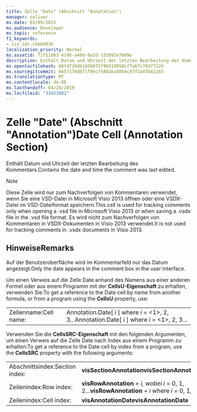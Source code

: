 ```yaml
---
title: Zelle "Date" (Abschnitt "Annotation")
manager: soliver
ms.date: 03/09/2015
ms.audience: Developer
ms.topic: reference
f1_keywords:
- vis_sdr.chm60036
localization_priority: Normal
ms.assetid: f1f11803-614b-a40d-0a2d-131093e7609e
description: Enthält Datum und Uhrzeit der letzten Bearbeitung des Kommentars.
ms.openlocfilehash: 60fd726db1056075f96519050cffa67c76977126
ms.sourcegitcommit: 8657170d071f9bcf680aba50b9c07f2a4fb82283
ms.translationtype: MT
ms.contentlocale: de-DE
ms.lasthandoff: 04/28/2019
ms.locfileid: "33423881"
---
```

# <a name="date-cell-annotation-section"></a><span data-ttu-id="c9997-103">Zelle "Date" (Abschnitt "Annotation")</span><span class="sxs-lookup"><span data-stu-id="c9997-103">Date Cell (Annotation Section)</span></span>

<span data-ttu-id="c9997-104">Enthält Datum und Uhrzeit der letzten Bearbeitung des Kommentars.</span><span class="sxs-lookup"><span data-stu-id="c9997-104">Contains the date and time the comment was last edited.</span></span> 
  
> [!NOTE]
> <span data-ttu-id="c9997-105">Diese Zelle wird nur zum Nachverfolgen von Kommentaren verwendet, wenn Sie eine VSD-Datei in Microsoft Visio 2013 öffnen oder eine VSDX-Datei im VSD-Dateiformat speichern.</span><span class="sxs-lookup"><span data-stu-id="c9997-105">This cell is used for tracking comments only when opening a .vsd file in Microsoft Visio 2013 or when saving a .vsdx file in the .vsd file format.</span></span> <span data-ttu-id="c9997-106">Es wird nicht zum Nachverfolgen von Kommentaren in VSDX-Dokumenten in Visio 2013 verwendet.</span><span class="sxs-lookup"><span data-stu-id="c9997-106">It is not used for tracking comments in .vsdx documents in Visio 2013.</span></span> 
  
## <a name="remarks"></a><span data-ttu-id="c9997-107">Hinweise</span><span class="sxs-lookup"><span data-stu-id="c9997-107">Remarks</span></span>

<span data-ttu-id="c9997-108">Auf der Benutzeroberfläche wird im Kommentarfeld nur das Datum angezeigt.</span><span class="sxs-lookup"><span data-stu-id="c9997-108">Only the date appears in the comment box in the user interface.</span></span>
  
<span data-ttu-id="c9997-109">Um einen Verweis auf die Zelle Date anhand des Namens aus einer anderen Formel oder aus einem Programm mit der **CellsU-Eigenschaft** zu erhalten, verwenden Sie:</span><span class="sxs-lookup"><span data-stu-id="c9997-109">To get a reference to the Date cell by name from another formula, or from a program using the **CellsU** property, use:</span></span> 
  
|||
|:-----|:-----|
| <span data-ttu-id="c9997-110">Zellenname:</span><span class="sxs-lookup"><span data-stu-id="c9997-110">Cell name:</span></span>  <br/> | <span data-ttu-id="c9997-111">Annotation.Date[  *i*  ] where  *i*  = <1>, 2, 3...</span><span class="sxs-lookup"><span data-stu-id="c9997-111">Annotation.Date[  *i*  ]            where  *i*  = <1>, 2, 3...</span></span>  <br/> |
   
<span data-ttu-id="c9997-112">Verwenden Sie die **CellsSRC-Eigenschaft** mit den folgenden Argumenten, um einen Verweis auf die Zelle Date nach Index aus einem Programm zu erhalten:</span><span class="sxs-lookup"><span data-stu-id="c9997-112">To get a reference to the Date cell by index from a program, use the **CellsSRC** property with the following arguments:</span></span> 
  
|||
|:-----|:-----|
| <span data-ttu-id="c9997-113">Abschnittsindex:</span><span class="sxs-lookup"><span data-stu-id="c9997-113">Section index:</span></span>  <br/> |<span data-ttu-id="c9997-114">**visSectionAnnotation**</span><span class="sxs-lookup"><span data-stu-id="c9997-114">**visSectionAnnotation**</span></span> <br/> |
| <span data-ttu-id="c9997-115">Zeilenindex:</span><span class="sxs-lookup"><span data-stu-id="c9997-115">Row index:</span></span>  <br/> |<span data-ttu-id="c9997-116">**visRowAnnotation**  +   *i,* *wobei i* = 0, 1, 2...</span><span class="sxs-lookup"><span data-stu-id="c9997-116">**visRowAnnotation** +  *i*            where  *i*  = 0, 1, 2...</span></span>  <br/> |
| <span data-ttu-id="c9997-117">Zeilenindex:</span><span class="sxs-lookup"><span data-stu-id="c9997-117">Cell index:</span></span>  <br/> |<span data-ttu-id="c9997-118">**visAnnotationDate**</span><span class="sxs-lookup"><span data-stu-id="c9997-118">**visAnnotationDate**</span></span> <br/> |
   

